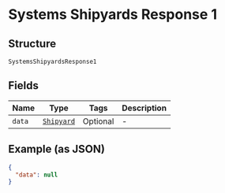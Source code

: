 
# Systems Shipyards Response 1

## Structure

`SystemsShipyardsResponse1`

## Fields

| Name | Type | Tags | Description |
|  --- | --- | --- | --- |
| `data` | [`Shipyard`](../../doc/models/shipyard.md) | Optional | - |

## Example (as JSON)

```json
{
  "data": null
}
```


